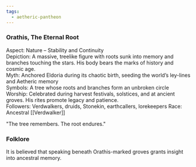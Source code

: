 ```yaml
---
tags:
  - aetheric-pantheon
---
```

### Orathis, The Eternal Root

Aspect: Nature – Stability and Continuity  
Depiction: A massive, treelike figure with roots sunk into memory and branches touching the stars. His body bears the marks of history and cosmic age.  
Myth: Anchored Eldoria during its chaotic birth, seeding the world’s ley-lines and Aetheric memory  
Symbols: A tree whose roots and branches form an unbroken circle  
Worship: Celebrated during harvest festivals, solstices, and at ancient groves. His rites promote legacy and patience.  
Followers: Verdwalkers, druids, Stonekin, earthcallers, lorekeepers
Race: Ancestral [[Verdwalker]]

"The tree remembers. The root endures."

### Folklore
It is believed that speaking beneath Orathis-marked groves grants insight into ancestral memory.
